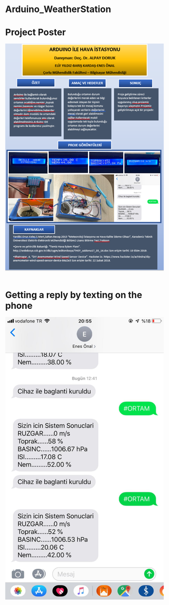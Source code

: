 # Arduino_WeatherStation

# Project Poster
![banner resmi](https://github.com/bariskardas/Arduino_WeatherStation/blob/master/project_poster.PNG) <br/><br/>

# Getting a reply by texting on the phone 
![phone message](https://github.com/bariskardas/Arduino_WeatherStation/blob/master/project_image.jpeg)
